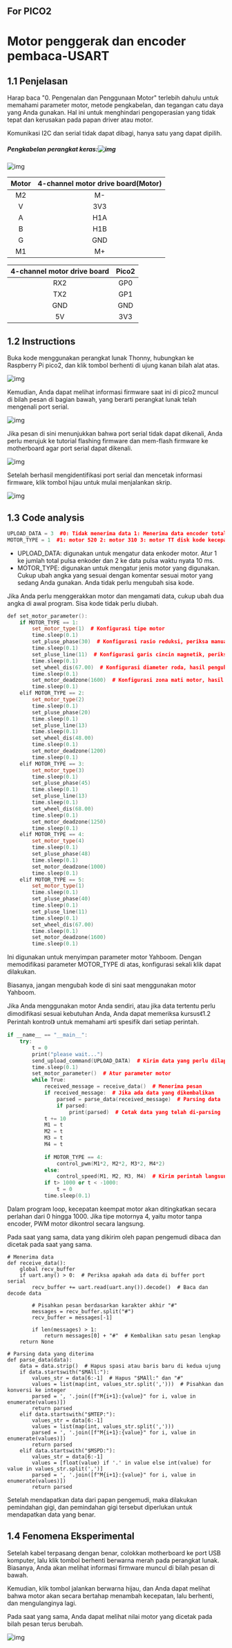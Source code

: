 ## For PICO2

# Motor penggerak dan encoder pembaca-USART

## 1.1 Penjelasan

Harap baca "0. Pengenalan dan Penggunaan Motor" terlebih dahulu untuk memahami parameter motor, metode pengkabelan, dan tegangan catu daya yang Anda gunakan. Hal ini untuk menghindari pengoperasian yang tidak tepat dan kerusakan pada papan driver atau motor.

Komunikasi I2C dan serial tidak dapat dibagi, hanya satu yang dapat dipilih.

##### Pengkabelan perangkat keras:![img](./assets/0.png)

![img](./assets/1-1761604601349-49.png)

| Motor | **4-channel motor drive board**(Motor) |
| :---: | :------------------------------------: |
|  M2   |                   M-                   |
|   V   |                  3V3                   |
|   A   |                  H1A                   |
|   B   |                  H1B                   |
|   G   |                  GND                   |
|  M1   |                   M+                   |

| **4-channel motor drive board** | Pico2 |
| :-----------------------------: | :---: |
|               RX2               |  GP0  |
|               TX2               |  GP1  |
|               GND               |  GND  |
|               5V                |  3V3  |

 

## 1.2 Instructions

Buka kode menggunakan perangkat lunak Thonny, hubungkan ke Raspberry Pi pico2, dan klik tombol berhenti di ujung kanan bilah alat atas.

![img](./assets/2-1761604601349-50.png)

Kemudian, Anda dapat melihat informasi firmware saat ini di pico2 muncul di bilah pesan di bagian bawah, yang berarti perangkat lunak telah mengenali port serial.

![img](./assets/3-1761604601349-51.png)

Jika pesan di sini menunjukkan bahwa port serial tidak dapat dikenali, Anda perlu merujuk ke tutorial flashing firmware dan mem-flash firmware ke motherboard agar port serial dapat dikenali.

![img](./assets/4-1761604601349-52.png)

 Setelah berhasil mengidentifikasi port serial dan mencetak informasi firmware, klik tombol hijau untuk mulai menjalankan skrip.

![img](./assets/5-1761604601349-53.png)

## 1.3 Code analysis

```c++
UPLOAD_DATA = 3  #0: Tidak menerima data 1: Menerima data encoder total 2: Menerima encoder real-time 3: Menerima kecepatan motor saat ini mm/s
MOTOR_TYPE = 1  #1: motor 520 2: motor 310 3: motor TT disk kode kecepatan 4: motor reduksi DC TT 5: motor 520 tipe L
```

- UPLOAD_DATA: digunakan untuk mengatur data enkoder motor. Atur 1 ke jumlah total pulsa enkoder dan 2 ke data pulsa waktu nyata 10 ms.
- MOTOR_TYPE: digunakan untuk mengatur jenis motor yang digunakan. Cukup ubah angka yang sesuai dengan komentar sesuai motor yang sedang Anda gunakan. Anda tidak perlu mengubah sisa kode.

Jika Anda perlu menggerakkan motor dan mengamati data, cukup ubah dua angka di awal program. Sisa kode tidak perlu diubah.

```c++
def set_motor_parameter():
    if MOTOR_TYPE == 1:
        set_motor_type(1)  # Konfigurasi tipe motor
        time.sleep(0.1)
        set_pluse_phase(30)  # Konfigurasi rasio reduksi, periksa manual motor
        time.sleep(0.1)
        set_pluse_line(11)  # Konfigurasi garis cincin magnetik, periksa manual motor
        time.sleep(0.1)
        set_wheel_dis(67.00)  # Konfigurasi diameter roda, hasil pengukuran
        time.sleep(0.1)
        set_motor_deadzone(1600)  # Konfigurasi zona mati motor, hasil eksperimen
        time.sleep(0.1)
    elif MOTOR_TYPE == 2:
        set_motor_type(2)
        time.sleep(0.1)
        set_pluse_phase(20)
        time.sleep(0.1)
        set_pluse_line(13)
        time.sleep(0.1)
        set_wheel_dis(48.00)
        time.sleep(0.1)
        set_motor_deadzone(1200)
        time.sleep(0.1)
    elif MOTOR_TYPE == 3:
        set_motor_type(3)
        time.sleep(0.1)
        set_pluse_phase(45)
        time.sleep(0.1)
        set_pluse_line(13)
        time.sleep(0.1)
        set_wheel_dis(68.00)
        time.sleep(0.1)
        set_motor_deadzone(1250)
        time.sleep(0.1)
    elif MOTOR_TYPE == 4:
        set_motor_type(4)
        time.sleep(0.1)
        set_pluse_phase(48)
        time.sleep(0.1)
        set_motor_deadzone(1000)
        time.sleep(0.1)
    elif MOTOR_TYPE == 5:
        set_motor_type(1)
        time.sleep(0.1)
        set_pluse_phase(40)
        time.sleep(0.1)
        set_pluse_line(11)
        time.sleep(0.1)
        set_wheel_dis(67.00)
        time.sleep(0.1)
        set_motor_deadzone(1600)
        time.sleep(0.1)
```

Ini digunakan untuk menyimpan parameter motor Yahboom. Dengan memodifikasi parameter MOTOR_TYPE di atas, konfigurasi sekali klik dapat dilakukan.

Biasanya, jangan mengubah kode di sini saat menggunakan motor Yahboom.

Jika Anda menggunakan motor Anda sendiri, atau jika data tertentu perlu dimodifikasi sesuai kebutuhan Anda, Anda dapat memeriksa kursus《1.2 Perintah kontrol》 untuk memahami arti spesifik dari setiap perintah.

```c++
if __name__ == "__main__":
    try:
        t = 0
        print("please wait...")
        send_upload_command(UPLOAD_DATA)  # Kirim data yang perlu dilaporkan ke modul motor
        time.sleep(0.1)
        set_motor_parameter()  # Atur parameter motor
        while True:
            received_message = receive_data()  # Menerima pesan
            if received_message:  # Jika ada data yang dikembalikan
                parsed = parse_data(received_message)  # Parsing data
                if parsed:
                    print(parsed)  # Cetak data yang telah di-parsing
            t += 10
            M1 = t
            M2 = t
            M3 = t
            M4 = t
            
            if MOTOR_TYPE == 4:
                control_pwm(M1*2, M2*2, M3*2, M4*2)
            else:
                control_speed(M1, M2, M3, M4)  # Kirim perintah langsung untuk mengontrol motor
            if t> 1000 or t < -1000:
                t = 0
            time.sleep(0.1)
```

Dalam program loop, kecepatan keempat motor akan ditingkatkan secara perlahan dari 0 hingga 1000. Jika tipe motornya 4, yaitu motor tanpa encoder, PWM motor dikontrol secara langsung.

Pada saat yang sama, data yang dikirim oleh papan pengemudi dibaca dan dicetak pada saat yang sama.

```
# Menerima data
def receive_data():
    global recv_buffer
    if uart.any() > 0:  # Periksa apakah ada data di buffer port serial
        recv_buffer += uart.read(uart.any()).decode()  # Baca dan decode data
        
        # Pisahkan pesan berdasarkan karakter akhir "#"
        messages = recv_buffer.split("#")
        recv_buffer = messages[-1]
        
        if len(messages) > 1:
            return messages[0] + "#"  # Kembalikan satu pesan lengkap
    return None

# Parsing data yang diterima
def parse_data(data):
    data = data.strip()  # Hapus spasi atau baris baru di kedua ujung
    if data.startswith("$MAll:"):
        values_str = data[6:-1]  # Hapus "$MAll:" dan "#"
        values = list(map(int, values_str.split(',')))  # Pisahkan dan konversi ke integer
        parsed = ', '.join([f"M{i+1}:{value}" for i, value in enumerate(values)])
        return parsed
    elif data.startswith("$MTEP:"):
        values_str = data[6:-1]
        values = list(map(int, values_str.split(',')))
        parsed = ', '.join([f"M{i+1}:{value}" for i, value in enumerate(values)])
        return parsed
    elif data.startswith("$MSPD:"):
        values_str = data[6:-1]
        values = [float(value) if '.' in value else int(value) for value in values_str.split(',')]
        parsed = ', '.join([f"M{i+1}:{value}" for i, value in enumerate(values)])
        return parsed
```

Setelah mendapatkan data dari papan pengemudi, maka dilakukan pemindahan gigi, dan pemindahan gigi tersebut diperlukan untuk mendapatkan data yang benar.

 

## 1.4 Fenomena Eksperimental

Setelah kabel terpasang dengan benar, colokkan motherboard ke port USB komputer, lalu klik tombol berhenti berwarna merah pada perangkat lunak. Biasanya, Anda akan melihat informasi firmware muncul di bilah pesan di bawah.

Kemudian, klik tombol jalankan berwarna hijau, dan Anda dapat melihat bahwa motor akan secara bertahap menambah kecepatan, lalu berhenti, dan mengulanginya lagi.

Pada saat yang sama, Anda dapat melihat nilai motor yang dicetak pada bilah pesan terus berubah.

![img](./assets/6-1761604601349-54.png)

## 